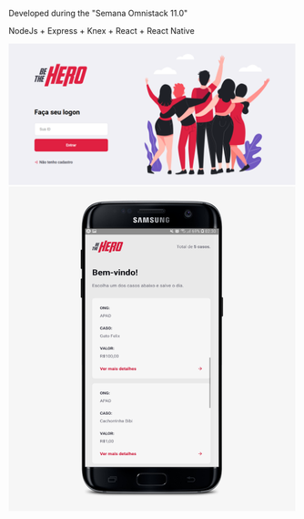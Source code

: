 Developed during the "Semana Omnistack 11.0"

NodeJs + Express + Knex + React + React Native

![Web](./readme/App.png)
![Mobile](./readme/App2.jpg)
